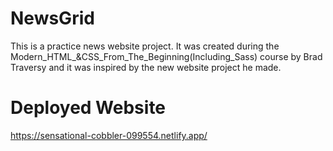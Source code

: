 # NewsGrid
This is a practice news website project. It was created during the Modern_HTML_&CSS_From_The_Beginning(Including_Sass) course by Brad Traversy and it was inspired by the new website project he made.

# Deployed Website
https://sensational-cobbler-099554.netlify.app/
